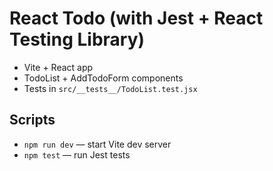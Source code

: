 # React Todo (with Jest + React Testing Library)

- Vite + React app
- TodoList + AddTodoForm components
- Tests in `src/__tests__/TodoList.test.jsx`

## Scripts
- `npm run dev` — start Vite dev server
- `npm test` — run Jest tests
